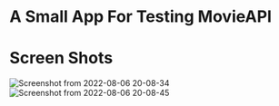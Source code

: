 # A Small App For Testing MovieAPI
# Screen Shots
![Screenshot from 2022-08-06 20-08-34](https://user-images.githubusercontent.com/110425449/183258991-53e6efcb-0d09-4487-ad69-e0280dd732b1.png)
![Screenshot from 2022-08-06 20-08-45](https://user-images.githubusercontent.com/110425449/183258993-24af1648-f0c3-4cda-a4b0-62f9ae64a2a0.png)
